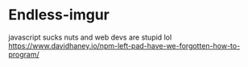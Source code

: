 # Endless-imgur

javascript sucks nuts and web devs are stupid lol
https://www.davidhaney.io/npm-left-pad-have-we-forgotten-how-to-program/

